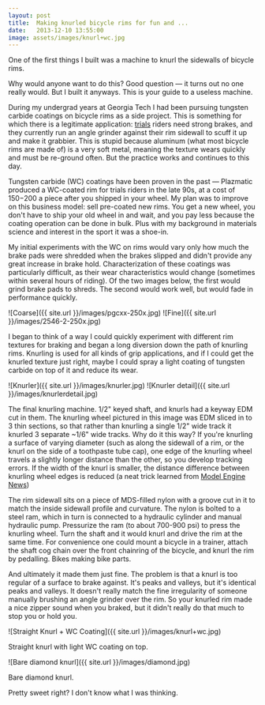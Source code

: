 ```yaml
---
layout: post
title:  Making knurled bicycle rims for fun and ...
date:   2013-12-10 13:55:00
image: assets/images/knurl+wc.jpg
---
```


One of the first things I built was a machine to knurl the sidewalls of bicycle rims.

Why would anyone want to do this? Good question — it turns out no one really would. But I built it anyways. This is your guide to a useless machine.

During my undergrad years at Georgia Tech I had been pursuing tungsten carbide coatings on bicycle rims as a side project. This is something for which there is a legitimate application: [trials](https://en.wikipedia.org/wiki/Mountain_bike_trials) riders need strong brakes, and they currently run an angle grinder against their rim sidewall to scuff it up and make it grabbier. This is stupid because aluminum (what most bicycle rims are made of) is a very soft metal, meaning the texture wears quickly and must be re-ground often. But the practice works and continues to this day.

Tungsten carbide (WC) coatings have been proven in the past — Plazmatic produced a WC-coated rim for trials riders in the late 90s, at a cost of $150-$200 a piece after you shipped in your wheel. My plan was to improve on this business model: sell pre-coated new rims. You get a new wheel, you don't have to ship your old wheel in and wait, and you pay less because the coating operation can be done in bulk. Plus with my background in materials science and interest in the sport it was a shoe-in.

My initial experiments with the WC on rims would vary only how much the brake pads were shredded when the brakes slipped and didn't provide any great increase in brake hold. Characterization of these coatings was particularly difficult, as their wear characteristics would change (sometimes within several hours of riding). Of the two images below, the first would grind brake pads to shreds. The second would work well, but would fade in performance quickly.

![Coarse]({{ site.url }}/images/pgcxx-250x.jpg)
![Fine]({{ site.url }}/images/2546-2-250x.jpg)


I began to think of a way I could quickly experiment with different rim textures for braking and began a long diversion down the path of knurling rims. Knurling is used for all kinds of grip applications, and if I could get the knurled texture just right, maybe I could spray a light coating of tungsten carbide on top of it and reduce its wear.

![Knurler]({{ site.url }}/images/knurler.jpg)
![Knurler detail]({{ site.url }}/images/knurlerdetail.jpg)

The final knurling machine. 1/2" keyed shaft, and knurls had a keyway EDM cut in them. The knurling wheel pictured in this image was EDM sliced in to 3 thin sections, so that rather than knurling a single 1/2" wide track it knurled 3 separate ~1/6" wide tracks. Why do it this way? If you're knurling a surface of varying diameter (such as along the sidewall of a rim, or the knurl on the side of a toothpaste tube cap), one edge of the knurling wheel travels a slightly longer distance than the other, so you develop tracking errors. If the width of the knurl is smaller, the distance difference between knurling wheel edges is reduced (a neat trick learned from [Model Engine News](http://modelenginenews.org/techniques/prop_drivers.html))

The rim sidewall sits on a piece of MDS-filled nylon with a groove cut in it to match the inside sidewall profile and curvature. The nylon is bolted to a steel ram, which in turn is connected to a hydraulic cylinder and manual hydraulic pump. Pressurize the ram (to about 700-900 psi) to press the knurling wheel. Turn the shaft and it would knurl and drive the rim at the same time. For convenience one could mount a bicycle in a trainer, attach the shaft cog chain over the front chainring of the bicycle, and knurl the rim by pedalling. Bikes making bike parts.

And ultimately it made them just fine. The problem is that a knurl is too regular of a surface to brake against. It's peaks and valleys, but it's identical peaks and valleys. It doesn't really match the fine irregularity of someone manually brushing an angle grinder over the rim. So your knurled rim made a nice zipper sound when you braked, but it didn't really do that much to stop you or hold you.

![Straight Knurl + WC Coating]({{ site.url }}/images/knurl+wc.jpg)

Straight knurl with light WC coating on top.

![Bare diamond knurl]({{ site.url }}/images/diamond.jpg)

Bare diamond knurl.  

Pretty sweet right? I don't know what I was thinking.
